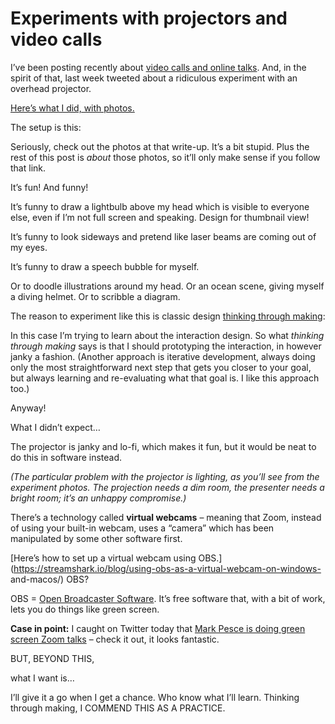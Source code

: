 # Experiments with projectors and video calls

I’ve been posting recently about [video calls and online
talks](/home/2020/05/15/video_talks). And, in the spirit of that, last week
tweeted about a ridiculous experiment with an overhead projector.

[Here’s what I did, with photos.](/more/2020/05/projector-vc/)

The setup is this:

Seriously, check out the photos at that write-up. It’s a bit stupid. Plus the
rest of this post is _about_ those photos, so it’ll only make sense if you
follow that link.

It’s fun! And funny!

It’s funny to draw a lightbulb above my head which is visible to everyone
else, even if I’m not full screen and speaking. Design for thumbnail view!

It’s funny to look sideways and pretend like laser beams are coming out of my
eyes.

It’s funny to draw a speech bubble for myself.

Or to doodle illustrations around my head. Or an ocean scene, giving myself a
diving helmet. Or to scribble a diagram.

The reason to experiment like this is classic design [thinking through
making](/home/2006/07/28/about_making_things):

In this case I’m trying to learn about the interaction design. So what
_thinking through making_ says is that I should prototyping the interaction,
in however janky a fashion. (Another approach is iterative development, always
doing only the most straightforward next step that gets you closer to your
goal, but always learning and re-evaluating what that goal is. I like this
approach too.)

Anyway!

What I didn’t expect…

The projector is janky and lo-fi, which makes it fun, but it would be neat to
do this in software instead.

_(The particular problem with the projector is lighting, as you’ll see from
the experiment photos. The projection needs a dim room, the presenter needs a
bright room; it’s an unhappy compromise.)_

There’s a technology called **virtual webcams** – meaning that Zoom, instead
of using your built-in webcam, uses a “camera” which has been manipulated by
some other software first.

[Here’s how to set up a virtual webcam using
OBS.](https://streamshark.io/blog/using-obs-as-a-virtual-webcam-on-windows-
and-macos/) OBS?

OBS = [Open Broadcaster Software](https://www.obs.live). It’s free software
that, with a bit of work, lets you do things like green screen.

**Case in point:** I caught on Twitter today that [Mark Pesce is doing green
screen Zoom talks](https://twitter.com/mpesce/status/1268418871368675328?s=21)
– check it out, it looks fantastic.

BUT, BEYOND THIS,

what I want is…

I’ll give it a go when I get a chance. Who know what I’ll learn. Thinking
through making, I COMMEND THIS AS A PRACTICE.
